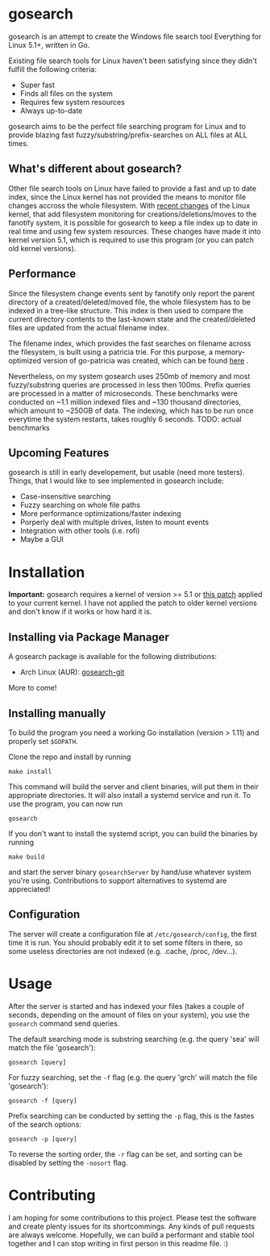 gosearch
========
gosearch is an attempt to create the Windows file search tool Everything for Linux 5.1+, written in Go.

Existing file search tools for Linux haven't been satisfying since they didn't fulfill the following criteria:

* Super fast
* Finds all files on the system
* Requires few system resources
* Always up-to-date

gosearch aims to be the perfect file searching program for Linux and to provide blazing fast fuzzy/substring/prefix-searches on ALL files at ALL times.

What's different about gosearch?
--------------------------------
Other file search tools on Linux have failed to provide a fast and up to date index, since the Linux kernel has not provided the means to monitor file changes accross the whole filesystem. With [recent changes](https://lkml.org/lkml/2019/3/1/400 "fanotify patch") of the Linux kernel, that add filesystem monitoring for creations/deletions/moves to the fanotify system, it is possible for gosearch to keep a file index up to date in real time and using few system resources. These changes have made it into kernel version 5.1, which is required to use this program (or you can patch old kernel versions).

Performance
-----------
Since the filesystem change events sent by fanotify only report the parent directory of a created/deleted/moved file, the whole filesystem has to be indexed in a tree-like structure. This index is then used to compare the current directory contents to the last-known state and the created/deleted files are updated from the actual filename index.

The filename index, which provides the fast searches on filename across the filesystem, is built using a patricia trie. For this purpose, a memory-optimized version of go-patricia was created, which can be found [here](https://github.com/ozeidan/go-patricia/) .

Nevertheless, on my system gosearch uses 250mb of memory and most fuzzy/substring queries are processed in less then 100ms. Prefix queries are processed in a matter of microseconds. These benchmarks were conducted on ~1.1 million indexed files and ~130 thousand directories, which amount to ~250GB of data. The indexing, which has to be run once everytime the system restarts, takes roughly 6 seconds.
TODO: actual benchmarks

Upcoming Features
------------------
gosearch is still in early developement, but usable (need more testers). Things, that I would like to see implemented in gosearch include:

* Case-insensitive searching
* Fuzzy searching on whole file paths
* More performance optimizations/faster indexing
* Porperly deal with multiple drives, listen to mount events
* Integration with other tools (i.e. rofi)
* Maybe a GUI

Installation
============
**Important:** gosearch requires a kernel of version >= 5.1 or [this patch](https://lkml.org/lkml/2019/3/1/400) applied to your current kernel. I have not applied the patch to older kernel versions and don't know if it works or how hard it is.

Installing via Package Manager
------------------------------
A gosearch package is available for the following distributions:
* Arch Linux (AUR): [gosearch-git](https://aur.archlinux.org/packages/gosearch-git/)

More to come!

Installing manually
-------------------
To build the program you need a working Go installation (version > 1.11) and properly set `$GOPATH`.

Clone the repo and install by running

	make install

This command will build the server and client binaries, will put them in their appropriate directories. It will also install a systemd service and run it. To use the program, you can now run

	gosearch

If you don't want to install the systemd script, you can build the binaries by running

	make build

and start the server binary `gosearchServer` by hand/use whatever system you're using.
Contributions to support alternatives to systemd are appreciated!

Configuration
-------------
The server will create a configuration file at `/etc/gosearch/config`, the first time it is run. You should probably edit it to set some filters in there, so some useless directories are not indexed (e.g. .cache, /proc, /dev...).

Usage
=====
After the server is started and has indexed your files (takes a couple of seconds, depending on the amount of files on your system), you use the `gosearch` command send queries.

The default searching mode is substring searching (e.g. the query 'sea' will match the file 'gosearch'):

	gosearch [query]

For fuzzy searching, set the `-f` flag (e.g. the query 'grch' will match the file 'gosearch'):

	gosearch -f [query]

Prefix searching can be conducted by setting the `-p` flag, this is the fastes of the search options:

	gosearch -p [query]

To reverse the sorting order, the `-r` flag can be set, and sorting can be disabled by setting the `-nosort` flag.


Contributing
============
I am hoping for some contributions to this project. Please test the software and create plenty issues for its shortcommings. Any kinds of pull requests are always welcome. Hopefully, we can build a performant and stable tool together and I can stop writing in first person in this readme file. :)
